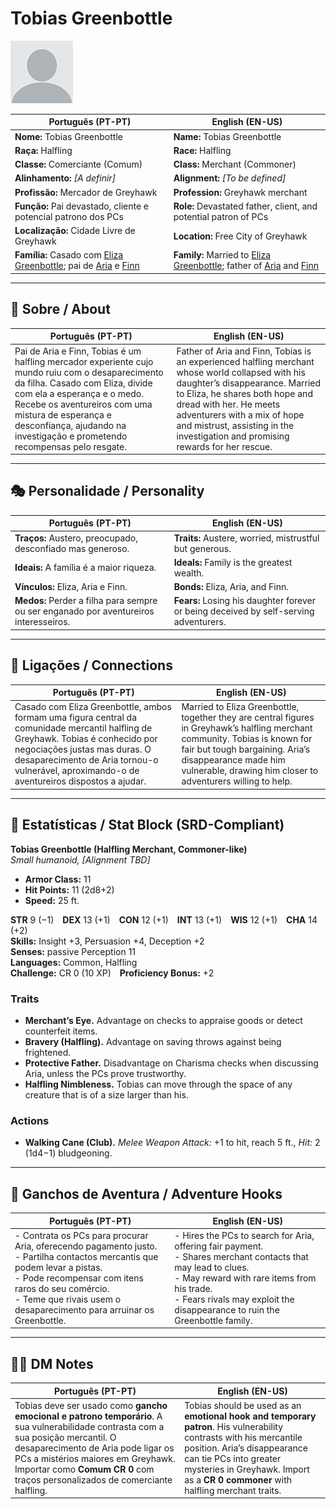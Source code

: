 # Tobias Greenbottle

![Tobias Greenbottle](docs/assets/npc/npc_blank.png)

| **Português (PT-PT)** | **English (EN-US)** |
| --------------------- | ------------------- |
| **Nome:** Tobias Greenbottle | **Name:** Tobias Greenbottle |
| **Raça:** Halfling | **Race:** Halfling |
| **Classe:** Comerciante (Comum) | **Class:** Merchant (Commoner) |
| **Alinhamento:** *[A definir]* | **Alignment:** *[To be defined]* |
| **Profissão:** Mercador de Greyhawk | **Profession:** Greyhawk merchant |
| **Função:** Pai devastado, cliente e potencial patrono dos PCs | **Role:** Devastated father, client, and potential patron of PCs |
| **Localização:** Cidade Livre de Greyhawk | **Location:** Free City of Greyhawk |
| **Família:** Casado com [Eliza Greenbottle](eliza_greenbottle.md); pai de [Aria](docs/dm/-/npc/Free%20City%20of%20Grehawk/aria_greenbottle.md) e [Finn](docs/dm/-/npc/Free%20City%20of%20Grehawk/finn_greenbottle.md) | **Family:** Married to [Eliza Greenbottle](eliza_greenbottle.md); father of [Aria](docs/dm/-/npc/Free%20City%20of%20Grehawk/aria_greenbottle.md) and [Finn](docs/dm/-/npc/Free%20City%20of%20Grehawk/finn_greenbottle.md) |

---

## 📖 Sobre / About

| **Português (PT-PT)** | **English (EN-US)** |
| --------------------- | ------------------- |
| Pai de Aria e Finn, Tobias é um halfling mercador experiente cujo mundo ruiu com o desaparecimento da filha. Casado com Eliza, divide com ela a esperança e o medo. Recebe os aventureiros com uma mistura de esperança e desconfiança, ajudando na investigação e prometendo recompensas pelo resgate. | Father of Aria and Finn, Tobias is an experienced halfling merchant whose world collapsed with his daughter’s disappearance. Married to Eliza, he shares both hope and dread with her. He meets adventurers with a mix of hope and mistrust, assisting in the investigation and promising rewards for her rescue. |

---

## 🎭 Personalidade / Personality

| **Português (PT-PT)** | **English (EN-US)** |
| --------------------- | ------------------- |
| **Traços:** Austero, preocupado, desconfiado mas generoso. | **Traits:** Austere, worried, mistrustful but generous. |
| **Ideais:** A família é a maior riqueza. | **Ideals:** Family is the greatest wealth. |
| **Vínculos:** Eliza, Aria e Finn. | **Bonds:** Eliza, Aria, and Finn. |
| **Medos:** Perder a filha para sempre ou ser enganado por aventureiros interesseiros. | **Fears:** Losing his daughter forever or being deceived by self-serving adventurers. |

---

## 🔗 Ligações / Connections

| **Português (PT-PT)** | **English (EN-US)** |
| --------------------- | ------------------- |
| Casado com Eliza Greenbottle, ambos formam uma figura central da comunidade mercantil halfling de Greyhawk. Tobias é conhecido por negociações justas mas duras. O desaparecimento de Aria tornou-o vulnerável, aproximando-o de aventureiros dispostos a ajudar. | Married to Eliza Greenbottle, together they are central figures in Greyhawk’s halfling merchant community. Tobias is known for fair but tough bargaining. Aria’s disappearance made him vulnerable, drawing him closer to adventurers willing to help. |

---

<!-- 🔒 DM-ONLY SECTION BELOW -->

## 🧩 Estatísticas / Stat Block (SRD-Compliant)

**Tobias Greenbottle (Halfling Merchant, Commoner-like)**  
*Small humanoid, [Alignment TBD]*

- **Armor Class:** 11  
- **Hit Points:** 11 (2d8+2)  
- **Speed:** 25 ft.  

**STR** 9 (−1) **DEX** 13 (+1) **CON** 12 (+1) **INT** 13 (+1) **WIS** 12 (+1) **CHA** 14 (+2)  
**Skills:** Insight +3, Persuasion +4, Deception +2  
**Senses:** passive Perception 11  
**Languages:** Common, Halfling  
**Challenge:** CR 0 (10 XP) **Proficiency Bonus:** +2  

### Traits
- **Merchant’s Eye.** Advantage on checks to appraise goods or detect counterfeit items.  
- **Bravery (Halfling).** Advantage on saving throws against being frightened.  
- **Protective Father.** Disadvantage on Charisma checks when discussing Aria, unless the PCs prove trustworthy.  
- **Halfling Nimbleness.** Tobias can move through the space of any creature that is of a size larger than his.  

### Actions
- **Walking Cane (Club).** *Melee Weapon Attack:* +1 to hit, reach 5 ft., *Hit:* 2 (1d4−1) bludgeoning.  

---

## 🎲 Ganchos de Aventura / Adventure Hooks

| **Português (PT-PT)** | **English (EN-US)** |
| --------------------- | ------------------- |
| - Contrata os PCs para procurar Aria, oferecendo pagamento justo.<br>- Partilha contactos mercantis que podem levar a pistas.<br>- Pode recompensar com itens raros do seu comércio.<br>- Teme que rivais usem o desaparecimento para arruinar os Greenbottle. | - Hires the PCs to search for Aria, offering fair payment.<br>- Shares merchant contacts that may lead to clues.<br>- May reward with rare items from his trade.<br>- Fears rivals may exploit the disappearance to ruin the Greenbottle family. |

---

## 🧑‍💻 DM Notes

| **Português (PT-PT)** | **English (EN-US)** |
| --------------------- | ------------------- |
| Tobias deve ser usado como **gancho emocional e patrono temporário**. A sua vulnerabilidade contrasta com a sua posição mercantil. O desaparecimento de Aria pode ligar os PCs a mistérios maiores em Greyhawk. Importar como **Comum CR 0** com traços personalizados de comerciante halfling. | Tobias should be used as an **emotional hook and temporary patron**. His vulnerability contrasts with his mercantile position. Aria’s disappearance can tie PCs into greater mysteries in Greyhawk. Import as a **CR 0 commoner** with halfling merchant traits. |
